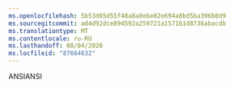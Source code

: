```yaml
---
ms.openlocfilehash: 5b53d65d55f48a8a8ebe82e694a8bd5ba396b8d9
ms.sourcegitcommit: ad4d92dce894592a259721a1571b1d8736abacdb
ms.translationtype: MT
ms.contentlocale: ru-RU
ms.lasthandoff: 08/04/2020
ms.locfileid: "87664632"
---
```

<span data-ttu-id="a2295-101">ANSI</span><span class="sxs-lookup"><span data-stu-id="a2295-101">ANSI</span></span>
